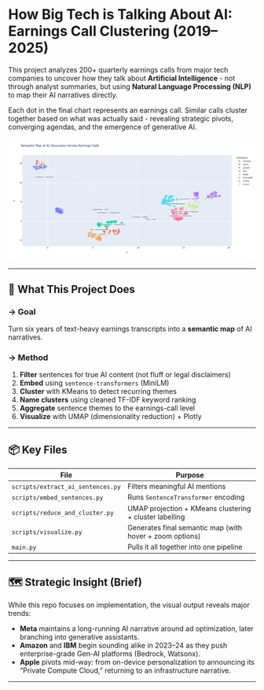 # How Big Tech is Talking About AI: Earnings Call Clustering (2019–2025)

This project analyzes 200+ quarterly earnings calls from major tech companies to uncover how they talk about **Artificial Intelligence** - not through analyst summaries, but using **Natural Language Processing (NLP)** to map their AI narratives directly.

Each dot in the final chart represents an earnings call. Similar calls cluster together based on what was actually said - revealing strategic pivots, converging agendas, and the emergence of generative AI.

![Semantic Map Screenshot](./semantic_map.png)

---

## 🧠 What This Project Does

### → Goal
Turn six years of text-heavy earnings transcripts into a **semantic map** of AI narratives.

### → Method
1. **Filter** sentences for true AI content (not fluff or legal disclaimers)
2. **Embed** using `sentence-transformers` (MiniLM)
3. **Cluster** with KMeans to detect recurring themes
4. **Name clusters** using cleaned TF-IDF keyword ranking
5. **Aggregate** sentence themes to the earnings-call level
6. **Visualize** with UMAP (dimensionality reduction) + Plotly

---

## 📦 Key Files

| File | Purpose |
|------|---------|
| `scripts/extract_ai_sentences.py` | Filters meaningful AI mentions |
| `scripts/embed_sentences.py` | Runs `SentenceTransformer` encoding |
| `scripts/reduce_and_cluster.py` | UMAP projection + KMeans clustering + cluster labelling |
| `scripts/visualize.py` | Generates final semantic map (with hover + zoom options) |
| `main.py` | Pulls it all together into one pipeline |

---

## 🗺️ Strategic Insight (Brief)

While this repo focuses on implementation, the visual output reveals major trends:

- **Meta** maintains a long-running AI narrative around ad optimization, later branching into generative assistants.
- **Amazon** and **IBM** begin sounding alike in 2023–24 as they push enterprise-grade Gen-AI platforms (Bedrock, Watsonx).
- **Apple** pivots mid-way: from on-device personalization to announcing its “Private Compute Cloud,” returning to an infrastructure narrative.

---
